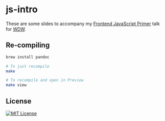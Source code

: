 # js-intro

These are some slides to accompany my [Frontend JavaScript Primer] talk for
[WDW].

[Frontend JavaScript Primer]: https://scottylabs.org/wdw/frontend/
[WDW]: https://scottylabs.org/wdw/

## Re-compiling

```zsh
brew install pandoc

# To just recompile
make

# To recompile and open in Preview
make view
```

## License

[![MIT License](https://img.shields.io/badge/license-MIT-blue.svg)](https://jez.io/MIT-LICENSE.txt)
